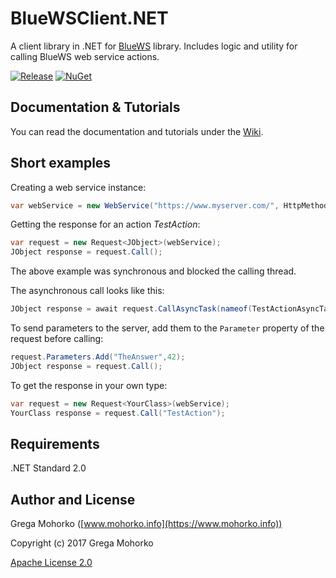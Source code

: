 # BlueWSClient.NET
A client library in .NET for [BlueWS](https://github.com/GregaMohorko/BlueWS) library. Includes logic and utility for calling BlueWS web service actions.

[![Release](https://img.shields.io/github/release/GregaMohorko/BlueWSClient.NET.svg?style=flat-square)](https://github.com/GregaMohorko/BlueWSClient.NET/releases/latest)
[![NuGet](https://img.shields.io/nuget/v/BlueWS.svg?style=flat-square)](https://www.nuget.org/packages/BlueWS)

## Documentation & Tutorials
You can read the documentation and tutorials under the [Wiki](https://github.com/GregaMohorko/BlueWSClient.NET/wiki).

## Short examples
Creating a web service instance:
```C#
var webService = new WebService("https://www.myserver.com/", HttpMethod.Get);
```

Getting the response for an action *TestAction*:
```C#
var request = new Request<JObject>(webService);
JObject response = request.Call();
```

The above example was synchronous and blocked the calling thread.

The asynchronous call looks like this:
```C#
JObject response = await request.CallAsyncTask(nameof(TestActionAsyncTask));
```

To send parameters to the server, add them to the ```Parameter``` property of the request before calling:
```C#
request.Parameters.Add("TheAnswer",42);
JObject response = request.Call();
```

To get the response in your own type:
```C#
var request = new Request<YourClass>(webService);
YourClass response = request.Call("TestAction");
```

## Requirements
.NET Standard 2.0

## Author and License

Grega Mohorko ([www.mohorko.info](https://www.mohorko.info))

Copyright (c) 2017 Grega Mohorko

[Apache License 2.0](./LICENSE)
